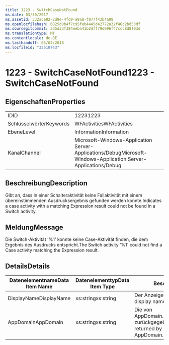 ```yaml
---
title: 1223 - SwitchCaseNotFound
ms.date: 03/30/2017
ms.assetid: 332ace82-2d9e-4fd9-a9a8-f077f43b4a08
ms.openlocfilehash: 6825d0b4f7c95feb4445d42772a32f46c2bd53df
ms.sourcegitcommit: 3d5d33f384eeba41b2dff79d096f47ccc8d8f03d
ms.translationtype: MT
ms.contentlocale: de-DE
ms.lasthandoff: 05/04/2018
ms.locfileid: "33510743"
---
```

# <a name="1223---switchcasenotfound"></a><span data-ttu-id="6470f-102">1223 - SwitchCaseNotFound</span><span class="sxs-lookup"><span data-stu-id="6470f-102">1223 - SwitchCaseNotFound</span></span>
## <a name="properties"></a><span data-ttu-id="6470f-103">Eigenschaften</span><span class="sxs-lookup"><span data-stu-id="6470f-103">Properties</span></span>  
  
|||  
|-|-|  
|<span data-ttu-id="6470f-104">ID</span><span class="sxs-lookup"><span data-stu-id="6470f-104">ID</span></span>|<span data-ttu-id="6470f-105">1223</span><span class="sxs-lookup"><span data-stu-id="6470f-105">1223</span></span>|  
|<span data-ttu-id="6470f-106">Schlüsselwörter</span><span class="sxs-lookup"><span data-stu-id="6470f-106">Keywords</span></span>|<span data-ttu-id="6470f-107">WFActivities</span><span class="sxs-lookup"><span data-stu-id="6470f-107">WFActivities</span></span>|  
|<span data-ttu-id="6470f-108">Ebene</span><span class="sxs-lookup"><span data-stu-id="6470f-108">Level</span></span>|<span data-ttu-id="6470f-109">Information</span><span class="sxs-lookup"><span data-stu-id="6470f-109">Information</span></span>|  
|<span data-ttu-id="6470f-110">Kanal</span><span class="sxs-lookup"><span data-stu-id="6470f-110">Channel</span></span>|<span data-ttu-id="6470f-111">Microsoft-Windows-Application Server-Applications/Debug</span><span class="sxs-lookup"><span data-stu-id="6470f-111">Microsoft-Windows-Application Server-Applications/Debug</span></span>|  
  
## <a name="description"></a><span data-ttu-id="6470f-112">Beschreibung</span><span class="sxs-lookup"><span data-stu-id="6470f-112">Description</span></span>  
 <span data-ttu-id="6470f-113">Gibt an, dass in einer Schalteraktivität keine Fallaktivität mit einem übereinstimmenden Ausdrucksergebnis gefunden werden konnte.</span><span class="sxs-lookup"><span data-stu-id="6470f-113">Indicates a case activity with a matching Expression result could not be found in a Switch activity.</span></span>  
  
## <a name="message"></a><span data-ttu-id="6470f-114">Meldung</span><span class="sxs-lookup"><span data-stu-id="6470f-114">Message</span></span>  
 <span data-ttu-id="6470f-115">Die Switch-Aktivität '%1' konnte keine Case-Aktivität finden, die dem Ergebnis des Ausdrucks entspricht.</span><span class="sxs-lookup"><span data-stu-id="6470f-115">The Switch activity '%1' could not find a Case activity matching the Expression result.</span></span>  
  
## <a name="details"></a><span data-ttu-id="6470f-116">Details</span><span class="sxs-lookup"><span data-stu-id="6470f-116">Details</span></span>  
  
|<span data-ttu-id="6470f-117">Datenelementname</span><span class="sxs-lookup"><span data-stu-id="6470f-117">Data Item Name</span></span>|<span data-ttu-id="6470f-118">Datenelementtyp</span><span class="sxs-lookup"><span data-stu-id="6470f-118">Data Item Type</span></span>|<span data-ttu-id="6470f-119">Beschreibung</span><span class="sxs-lookup"><span data-stu-id="6470f-119">Description</span></span>|  
|--------------------|--------------------|-----------------|  
|<span data-ttu-id="6470f-120">DisplayName</span><span class="sxs-lookup"><span data-stu-id="6470f-120">DisplayName</span></span>|<span data-ttu-id="6470f-121">xs:string</span><span class="sxs-lookup"><span data-stu-id="6470f-121">xs:string</span></span>|<span data-ttu-id="6470f-122">Der Anzeigename der Aktivität.</span><span class="sxs-lookup"><span data-stu-id="6470f-122">The display name of the activity.</span></span>|  
|<span data-ttu-id="6470f-123">AppDomain</span><span class="sxs-lookup"><span data-stu-id="6470f-123">AppDomain</span></span>|<span data-ttu-id="6470f-124">xs:string</span><span class="sxs-lookup"><span data-stu-id="6470f-124">xs:string</span></span>|<span data-ttu-id="6470f-125">Die von AppDomain.CurrentDomain.FriendlyName zurückgegebene Zeichenfolge.</span><span class="sxs-lookup"><span data-stu-id="6470f-125">The string returned by AppDomain.CurrentDomain.FriendlyName.</span></span>|
